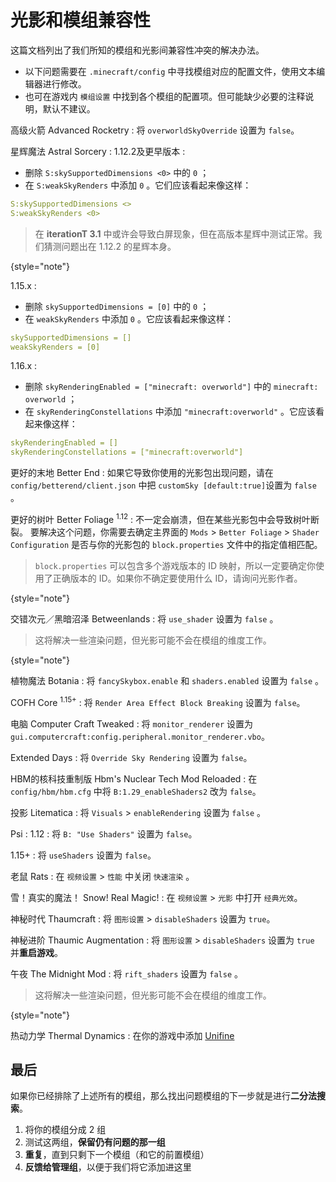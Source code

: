 # 光影和模组兼容性

<primary-label ref="manual"/>

<secondary-label ref="corrected"/>

<secondary-label ref="jedoc"/>
<secondary-label ref="ofdoc"/>
<secondary-label ref="shaderdoc"/>

这篇文档列出了我们所知的模组和光影间兼容性冲突的解决办法。

- 以下问题需要在 `.minecraft/config` 中寻找模组对应的配置文件，使用文本编辑器进行修改。
- 也可在游戏内 `模组设置` 中找到各个模组的配置项。但可能缺少必要的注释说明，默认不建议。

高级火箭 Advanced Rocketry
: 将 `overworldSkyOverride` 设置为 `false`。

星辉魔法 Astral Sorcery
: 
  1.12.2及更早版本
  : 
  - 删除 `S:skySupportedDimensions <0>` 中的 `0` ；
  - 在 `S:weakSkyRenders` 中添加 `0` 。它们应该看起来像这样：
  ```yaml
  S:skySupportedDimensions <>
  S:weakSkyRenders <0>
  ```
  > 在 **iterationT 3.1** 中或许会导致白屏现象，但在高版本星辉中测试正常。我们猜测问题出在 1.12.2 的星辉本身。
  > 
  {style="note"}

  1.15.x
  :
  - 删除 `skySupportedDimensions = [0]` 中的 `0` ；
  - 在 `weakSkyRenders` 中添加 `0` 。它应该看起来像这样：
  ```yaml
  skySupportedDimensions = []
  weakSkyRenders = [0]
  ```

  1.16.x
  :
  - 删除 `skyRenderingEnabled = ["minecraft: overworld"]` 中的 `minecraft: overworld` ；
  - 在 `skyRenderingConstellations` 中添加 `"minecraft:overworld"` 。它应该看起来像这样：
  ```yaml
  skyRenderingEnabled = []
  skyRenderingConstellations = ["minecraft:overworld"]
  ```

更好的末地 Better End
: 如果它导致你使用的光影包出现问题，请在 `config/betterend/client.json` 中把 `customSky [default:true]`设置为 `false` 。

更好的树叶 Better Foliage <sup>1.12</sup>
: 不一定会崩溃，但在某些光影包中会导致树叶断裂。
要解决这个问题，你需要去确定主界面的 `Mods` > `Better Foliage` > `Shader Configuration` 是否与你的光影包的 `block.properties` 文件中的指定值相匹配。
> `block.properties` 可以包含多个游戏版本的 ID 映射，所以一定要确定你使用了正确版本的 ID。如果你不确定要使用什么 ID，请询问光影作者。
> 
{style="note"}

交错次元／黑暗沼泽 Betweenlands
: 将 `use_shader` 设置为 `false` 。
> 这将解决一些渲染问题，但光影可能不会在模组的维度工作。
> 
{style="note"}

植物魔法 Botania
: 将 `fancySkybox.enable` 和 `shaders.enabled` 设置为 `false` 。

COFH Core <sup>1.15+</sup>
: 将 `Render Area Effect Block Breaking` 设置为 `false`。

电脑 Computer Craft Tweaked
: 将 `monitor_renderer` 设置为 `gui.computercraft:config.peripheral.monitor_renderer.vbo`。

Extended Days
: 将 `Override Sky Rendering` 设置为 `false`。

HBM的核科技重制版 Hbm's Nuclear Tech Mod Reloaded
: 在 `config/hbm/hbm.cfg` 中将 `B:1.29_enableShaders2` 改为 `false`。

投影 Litematica
: 将 `Visuals` > `enableRendering` 设置为 `false` 。

Psi
:
  1.12
  : 将 `B: "Use Shaders"` 设置为 `false`。

  1.15+
  : 将 `useShaders` 设置为 `false`。

老鼠 Rats
: 在 `视频设置` > `性能` 中关闭 `快速渲染` 。

雪！真实的魔法！ Snow! Real Magic!
: 在 `视频设置` > `光影` 中打开 `经典光效`。

神秘时代 Thaumcraft
: 将 `图形设置` > `disableShaders` 设置为 `true`。

神秘进阶 Thaumic Augmentation
: 将 `图形设置` > `disableShaders` 设置为 `true` 并**重启游戏**。

午夜 The Midnight Mod
: 将 `rift_shaders` 设置为 `false` 。
> 这将解决一些渲染问题，但光影可能不会在模组的维度工作。
> 
{style="note"}

热动力学 Thermal Dynamics
: 在你的游戏中添加 [Unifine](https://www.curseforge.com/minecraft/mc-mods/unifine)

## 最后

如果你已经排除了上述所有的模组，那么找出问题模组的下一步就是进行**二分法搜索**。

1. 将你的模组分成 2 组
2. 测试这两组，**保留仍有问题的那一组**
3. **重复**，直到只剩下一个模组（和它的前置模组）
4. **反馈给管理组**，以便于我们将它添加进这里
